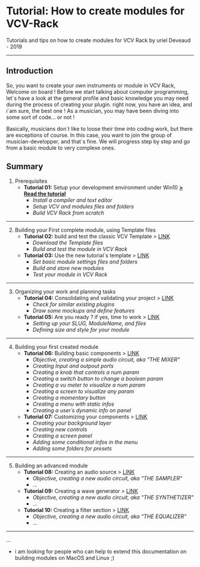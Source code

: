 # Tutorial: How to create modules for VCV-Rack
Tutorials and tips on how to create modules for VCV Rack
by uriel Deveaud - 2019

---

## Introduction

So, you want to create your own instruments or module in VCV Rack, Welcome on board !
Before we start talking about computer programming, let´s have a look at the general profile and basic knowledge you may need during the process of creating your plugin. right now, you have an idea, and i´am sure, the best one ! As a musician, you may have been diving into some sort of code... or not ! 

Basically, musicians don´t like to loose their time into coding work, but there are exceptions of course.
In this case, you want to join the group of musician-developper, and that´s fine. We will progress step by step and go from a basic module to very complexe ones.


## Summary

1. Prerequisites
   - **Tutorial 01:** Setup your development environment under Win10 [**> Read the tutorial**](tutorials/tutorial_1.md)
     - _Install a compiler and text editor_
     - _Setup VCV and modules files and folders_
     - _Build VCV Rack from scratch_
 
 ---
 
2. Building your First complete module, using Template files
   - **Tutorial 02:** build and test the classic VCV Template > [LINK](https://github.com/KoreTeknology/Quadraphonic-Plugins-for-VCV-Rack/blob/master/Documentation/tuto1.md)
     - _Download the Template files_
     - _Build and test the module in VCV Rack_
   - **Tutorial 03:** Use the new tutorial´s template > [LINK](https://github.com/KoreTeknology/Quadraphonic-Plugins-for-VCV-Rack/blob/master/Documentation/tuto1.md)
     - _Set basic module settings files and folders_
     - _Build and store new modules_
     - _Test your module in VCV Rack_

---

3. Organizing your work and planning tasks
   - **Tutorial 04:** Consolidating and validating your project > [LINK](https://github.com/KoreTeknology/Quadraphonic-Plugins-for-VCV-Rack/blob/master/Documentation/tuto1.md)
     - _Check for similar existing plugins_
     - _Draw some mockups and define features_
   - **Tutorial 05:** Are you ready ? if yes, time to work > [LINK](https://github.com/KoreTeknology/Quadraphonic-Plugins-for-VCV-Rack/blob/master/Documentation/tuto1.md)
     - _Setting up your SLUG, ModuleName, and files_
     - _Defining size and style for your module_

---

4. Building your first created module
   - **Tutorial 06:** Building basic components > [LINK](https://github.com/KoreTeknology/Quadraphonic-Plugins-for-VCV-Rack/blob/master/Documentation/tuto1.md)
     - _Objective, creating a simple audio circuit, aka "THE MIXER"_
     - _Creating Input and outpout ports_
     - _Creating a knob that controls a num param_
     - _Creating a switch button to change a boolean param_
     - _Creating a vu meter to visualize a num param_
     - _Creating a screen to visualize any param_
     - _Creating a momentary button_
     - _Creating a menu with static infos_
     - _Creating a user´s dynamic info on panel_
   - **Tutorial 07:** Customizing your components > [LINK](https://github.com/KoreTeknology/Quadraphonic-Plugins-for-VCV-Rack/blob/master/Documentation/tuto1.md)
     - _Creating your background layer_
     - _Creating new controls_
     - _Creating a screen panel_
     - _Adding some conditional infos in the menu_
     - _Adding some folders for presets_

---

5. Building an advanced module
   - **Tutorial 08:** Creating an audio source > [LINK](https://github.com/KoreTeknology/Quadraphonic-Plugins-for-VCV-Rack/blob/master/Documentation/tuto1.md)
     - _Objective, creating a new audio circuit, aka "THE SAMPLER"_
     - ...
   - **Tutorial 09:** Creating a wave generator > [LINK](https://github.com/KoreTeknology/Quadraphonic-Plugins-for-VCV-Rack/blob/master/Documentation/tuto1.md)
     - _Objective, creating a new audio circuit, aka "THE SYNTHETIZER"_
     - ...
   - **Tutorial 10:** Creating a filter section > [LINK](https://github.com/KoreTeknology/Quadraphonic-Plugins-for-VCV-Rack/blob/master/Documentation/tuto1.md)
     - _Objective, creating a new audio circuit, aka "THE EQUALIZER"_
     - ...
  
---

...

- i am looking for people who can help to extend this documentation on building modules on MacOS and Linux ;)

